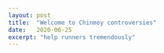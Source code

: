 ```yaml
---
layout: post
title:  "Welcome to Chinmoy controversies"
date:   2020-06-25
excerpt: "help runners tremendously"
---
```

